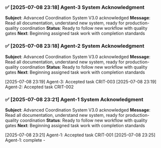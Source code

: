 
### ✅ [2025-07-08 23:18] Agent-3 System Acknowledgment
**Subject**: Advanced Coordination System V3.0 acknowledged
**Message**: Read all documentation, understand new system, ready for production-quality coordination
**Status**: Ready to follow new workflow with quality gates
**Next**: Beginning assigned task work with completion standards


### ✅ [2025-07-08 23:18] Agent-2 System Acknowledgment
**Subject**: Advanced Coordination System V3.0 acknowledged
**Message**: Read all documentation, understand new system, ready for production-quality coordination
**Status**: Ready to follow new workflow with quality gates
**Next**: Beginning assigned task work with completion standards

[2025-07-08 23:19] Agent-3: Accepted task CRIT-003
[2025-07-08 23:19] Agent-2: Accepted task CRIT-002

### ✅ [2025-07-08 23:21] Agent-1 System Acknowledgment
**Subject**: Advanced Coordination System V3.0 acknowledged
**Message**: Read all documentation, understand new system, ready for production-quality coordination
**Status**: Ready to follow new workflow with quality gates
**Next**: Beginning assigned task work with completion standards

[2025-07-08 23:21] Agent-1: Accepted task CRIT-001
[2025-07-08 23:25] Agent-1:  complete - 
